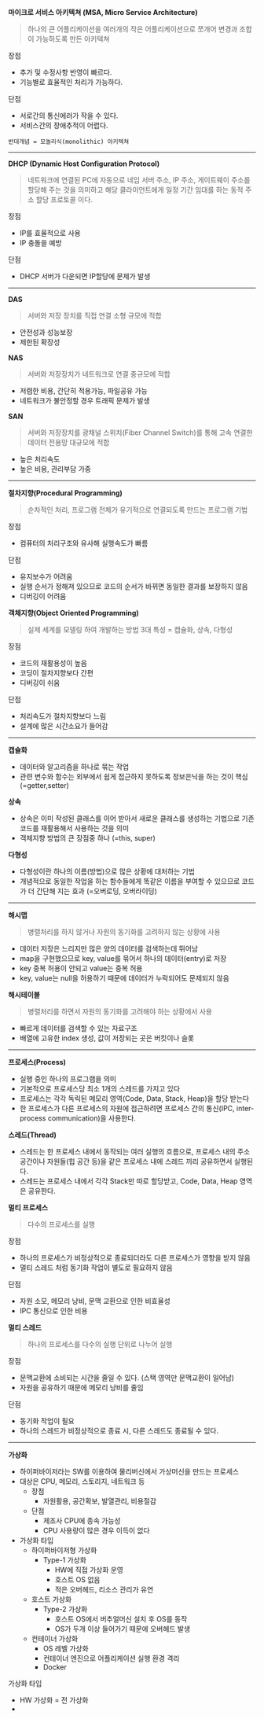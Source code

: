 **마이크로 서비스 아키텍쳐 (MSA, Micro Service Architecture)**

> 하나의 큰 어플리케이션을 여러개의 작은 어플리케이션으로 쪼개어 변경과 조합이 가능하도록 만든 아키텍쳐

장점

- 추가 및 수정사항 반영이 빠르다.
- 기능별로 효율적인 처리가 가능하다.

단점

- 서로간의 통신에러가 작을 수 있다.
- 서비스간의 장애추적이 어렵다.

`반대개념 = 모놀리식(monolithic) 아키텍쳐`

---

**DHCP (Dynamic Host Configuration Protocol)**

> 네트워크에 연결된 PC에 자동으로 네임 서버 주소, IP 주소, 게이트웨이 주소를 할당해 주는 것을 의미하고 해당 클라이언트에게 일정 기간 임대를 하는 동적 주소 할당 프로토콜 이다.

장점

- IP를 효율적으로 사용
- IP 충돌을 예방

단점

- DHCP 서버가 다운되면 IP할당에 문제가 발생

---

**DAS**

> 서버와 저장 장치를 직접 연결
> 소형 규모에 적합

- 안전성과 성능보장
- 제한된 확장성

**NAS**

> 서버와 저장장치가 네트워크로 연결
> 중규모에 적합

- 저렴한 비용, 간단히 적용가능, 파일공유 가능
- 네트워크가 불안정할 경우 트래픽 문제가 발생

**SAN**

> 서버와 저장장치를 광채널 스위치(Fiber Channel Switch)를 통해 고속 연결한 데이터 전용망
> 대규모에 적합

- 높은 처리속도
- 높은 비용, 관리부담 가중

---

**절차지향(Procedural Programming)**

> 순차적인 처리, 프로그램 전체가 유기적으로 연결되도록 만드는 프로그램 기법

장점

- 컴퓨터의 처리구조와 유사해 실행속도가 빠름

단점

- 유지보수가 어려움
- 실행 순서가 정해져 있으므로 코드의 순서가 바뀌면 동일한 결과를 보장하지 않음
- 디버깅이 어려움

**객체지향(Object Oriented Programming)**

> 실제 세계를 모델링 하여 개발하는 방법
> 3대 특성 = 캡슐화, 상속, 다형성

장점

- 코드의 재활용성이 높음
- 코딩이 절차지향보다 간편
- 디버깅이 쉬움

단점

- 처리속도가 절차지향보다 느림
- 설계에 많은 시간소요가 들어감

---

**캡슐화**

- 데이터와 알고리즘을 하나로 묶는 작업
- 관련 변수와 함수는 외부에서 쉽게 접근하지 못하도록 정보은닉을 하는 것이 핵심 (=getter,setter)

**상속**

- 상속은 이미 작성된 클래스를 이어 받아서 새로운 클래스를 생성하는 기법으로 기존 코드를 재활용해서 사용하는 것을 의미
- 객체지향 방법의 큰 장점중 하나 (=this, super)

**다형성**

- 다형성이란 하나의 이름(방법)으로 많은 상황에 대처하는 기법
- 개념적으로 동일한 작업을 하는 함수들에게 똑같은 이름을 부여할 수 있으므로 코드가 더 간단해 지는 효과 (=오버로딩, 오버라이딩)

---

**해시맵**

> 병렬처리를 하지 않거나 자원의 동기화를 고려하지 않는 상황에 사용

- 데이터 저장은 느리지만 많은 양의 데이터를 검색하는데 뛰어남
- map을 구현했으므로 key, value를 묶어서 하나의 데이터(entry)로 저장
- key 중복 허용이 안되고 value는 중복 허용
- key, value는 null을 허용하기 때문에 데이터가 누락되어도 문제되지 않음

**해시테이블**

> 병렬처리를 하면서 자원의 동기화를 고려해야 하는 상황에서 사용

- 빠르게 데이터를 검색할 수 있는 자료구조
- 배열에 고유한 index 생성, 값이 저장되는 곳은 버킷이나 슬롯

---

**프로세스(Process)**

- 실행 중인 하나의 프로그램을 의미
- 기본적으로 프로세스당 최소 1개의 스레드를 가지고 있다
- 프로세스는 각각 독릭된 메모리 영역(Code, Data, Stack, Heap)을 할당 받는다
- 한 프로세스가 다른 프로세스의 자원에 접근하려면
  프로세스 간의 통신(IPC, inter-process communication)을 사용한다.

**스레드(Thread)**

- 스레드는 한 프로세스 내에서 동작되는 여러 실행의 흐름으로, 프로세스 내의 주소 공간이나 자원들(힙 공간 등)을 같은 프로세스 내에 스레드 끼리 공유하면서 실행된다.
- 스레드는 프로세스 내에서 각각 Stack만 따로 할당받고, Code, Data, Heap 영역은 공유한다.

**멀티 프로세스**

> 다수의 프로세스를 실행

장점

- 하나의 프로세스가 비정상적으로 종료되더라도 다른 프로세스가 영향을 받지 않음
- 멀티 스레드 처럼 동기화 작업이 별도로 필요하지 않음

단점

- 자원 소모, 메모리 낭비, 문맥 교환으로 인한 비효율성
- IPC 통신으로 인한 비용

**멀티 스레드**

> 하나의 프로세스를 다수의 실행 단위로 나누어 실행

장점

- 문맥교환에 소비되는 시간을 줄일 수 있다.
  (스택 영역만 문맥교환이 일어남)
- 자원을 공유하기 때문에 메모리 낭비를 줄임

단점

- 동기화 작업이 필요
- 하나의 스레드가 비정상적으로 종료 시, 다른 스레드도 종료될 수 있다.

---

**가상화**

- 하이퍼바이저라는 SW를 이용하여 물리버신에서 가상머신을 만드는 프로세스
- 대상은 CPU, 메모리, 스토리지, 네트워크 등
  - 장점
    - 자원활용, 공간확보, 발열관리, 비용절감
  - 단점
    - 제조사 CPU에 종속 가능성
    - CPU 사용량이 많은 경우 이득이 없다
- 가상화 타입
  - 하이퍼바이저형 가상화
    - Type-1 가상화
      - HW에 직접 가상화 운영
      - 호스트 OS 없음
      - 적은 오버헤드, 리소스 관리가 유연
  - 호스트 가상화
    - Type-2 가상화
      - 호스트 OS에서 버추얼머신 설치 후 OS를 동작
      - OS가 두개 이상 들어가기 때문에 오버헤드 발생
  - 컨테이너 가상화
    - OS 레벨 가상화
    - 컨테이너 엔진으로 어플리케이션 실행 환경 격리
    - Docker

가상화 타입

- HW 가상화 = 전 가상화
- 



